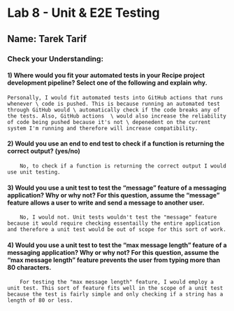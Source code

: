 # Lab 8 - Unit & E2E Testing
## Name: Tarek Tarif
### Check your Understanding:

#### 1) Where would you fit your automated tests in your Recipe project development pipeline? Select one of the following and explain why.
    Personally, I would fit automated tests into GitHub actions that runs whenever \ code is pushed. This is because running an automated test through GitHub would \ automatically check if the code breaks any of the tests. Also, GitHub actions  \ would also increase the reliability of code being pushed because it's not \ depenedent on the current system I'm running and therefore will increase compatibility.
#### 2) Would you use an end to end test to check if a function is returning the correct output? (yes/no)
```
    No, to check if a function is returning the correct output I would use unit testing.
```

#### 3) Would you use a unit test to test the “message” feature of a messaging application? Why or why not? For this question, assume the “message” feature allows a user to write and send a message to another user.
```
    No, I would not. Unit tests wouldn't test the "message" feature because it would require checking essentailly the entire application and therefore a unit test would be out of scope for this sort of work.
```

#### 4) Would you use a unit test to test the “max message length” feature of a messaging application? Why or why not? For this question, assume the “max message length” feature prevents the user from typing more than 80 characters.
```
    For testing the "max message length" feature, I would employ a unit test. This sort of feature fits well in the scope of a unit test because the test is fairly simple and only checking if a string has a length of 80 or less.
```